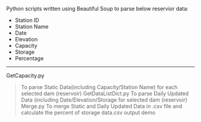 Python scripts written using Beautiful Soup to parse below reservior data:

* Station ID
* Station Name
* Date
* Elevation
* Capacity
* Storage
* Percentage
***
GetCapacity.py
>To parse Static Data(including Capacity/Station Name) for each selected dam (reservoir)
GetDataListDict.py
> To parse Daily Updated Data (including Date/Elevation/Storage for selected dam (reservoir)
Merge.py
> To merge Static and Daily Updated Data in .csv file and calculate the percent of storage
data.csv
> output demo
